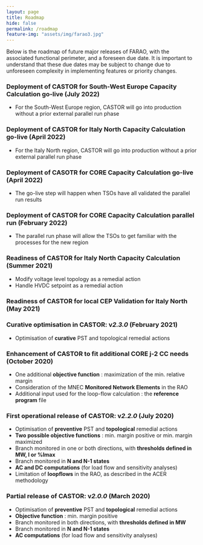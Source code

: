 ```yaml
---
layout: page
title: Roadmap
hide: false
permalink: /roadmap
feature-img: "assets/img/farao3.jpg"
---
```


Below is the roadmap of future major releases of FARAO, with the associated functional perimeter,
and a foreseen due date. It is important to understand that these due dates may be subject to
change due to unforeseen complexity in implementing features or priority changes. 

### Deployment of CASTOR for South-West Europe Capacity Calculation go-live (July 2022)

- For the South-West Europe region, CASTOR will go into production without a prior external parallel run phase

### Deployment of CASTOR for Italy North Capacity Calculation go-live (April 2022)

- For the Italy North region, CASTOR will go into production without a prior external parallel run phase

### Deployment of CASOTR for CORE Capacity Calculation go-live (April 2022)

- The go-live step will happen when TSOs have all validated the parallel run results

### Deployment of CASTOR for CORE Capacity Calculation parallel run (February 2022)

- The parallel run phase will allow the TSOs to get familiar with the processes for the new region

### Readiness of CASTOR for Italy North Capacity Calculation (Summer 2021)

- Modify voltage level topology as a remedial action
- Handle HVDC setpoint as a remedial action

### Readiness of CASTOR for local CEP Validation for Italy North (May 2021)

### Curative optimisation in CASTOR: v*2.3.0* (February 2021)

- Optimisation of **curative** PST and topological remedial actions

### Enhancement of CASTOR to fit additional CORE j-2 CC needs (October 2020)

- One additional **objective function** : maximization of the min. relative margin 
- Consideration of the MNEC **Monitored Network Elements** in the RAO
- Additional input used for the loop-flow calculation : the **reference program** file

### First operational release of CASTOR: v*2.2.0* (July 2020)

- Optimisation of **preventive** PST and **topological** remedial actions
- **Two possible objective functions** : min. margin positive or min. margin maximized
- Branch monitored in one or both directions, with **thresholds defined in MW, I or %Imax**
- Branch monitored in **N and N-1 states**
- **AC and DC computations** (for load flow and sensitivity analyses)
- Limitation of **loopflows** in the RAO, as described in the ACER methodology

### Partial release of CASTOR: v*2.0.0* (March 2020)

- Optimisation of **preventive** PST and **topological** remedial actions
- **Objective function** : min. margin positive
- Branch monitored in both directions, with **thresholds defined in MW**
- Branch monitored in **N and N-1 states**
- **AC computations** (for load flow and sensitivity analyses)



